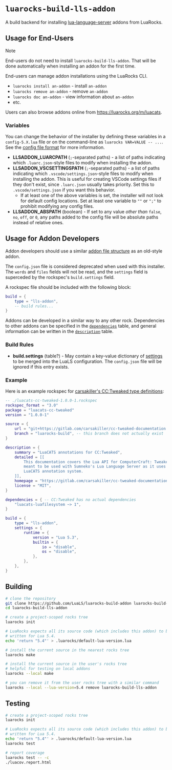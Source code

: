 # `luarocks-build-lls-addon`

A build backend for installing [lua-language-server](https://github.com/LuaLS/lua-language-server) addons from LuaRocks.

## Usage for End-Users

> [!NOTE]
> End-users do not need to install `luarocks-build-lls-addon`. That will be done automatically when installing an addon for the first time.

End-users can manage addon installations using the LuaRocks CLI.

-   `luarocks install an-addon` - install `an-addon`
-   `luarocks remove an-addon` - remove `an-addon`
-   `luarocks doc an-addon` - view information about `an-addon`
-   etc.

Users can also browse addons online from https://luarocks.org/m/luacats.

### Variables

You can change the behavior of the installer by defining these variables in a `config-5.X.lua` file or on the command-line as `luarocks VAR=VALUE -- ...`. See the [config file format](https://github.com/luarocks/luarocks/blob/main/docs/config_file_format.md#variables) for more information.

-   **LLSADDON_LUARCPATH** (`;`-separated paths) - a list of paths indicating which `.luarc.json`-style files to modify when installing the addon.
-   **LLSADDON_VSCSETTINGSPATH** (`;`-separated paths) - a list of paths indicating which `.vscode/settings.json`-style files to modify when installing the addon. This is useful for creating VSCode settings files if they don't exist, since `.luarc.json` usually takes priority. Set this to `.vscode/settings.json` if you want this behavior.
    -   If at least one of the above variables is set, the installer will not look for default config locations. Set at least one variable to `""` or `";"` to prohibit modifying any config files.
-   **LLSADDON_ABSPATH** (boolean) - If set to any value _other than_ `false`, `no`, `off`, or `0`, any paths added to the config file will be absolute paths instead of relative ones.

## Usage for Addon Developers

Addon developers should use a similar [addon file structure](https://luals.github.io/wiki/addons/#addon-anatomy) as an old-style addon.

The `config.json` file is considered deprecated when used with this installer. The `words` and `files` fields will not be read, and the `settings` field is superceded by the rockspec's `build.settings` field.

A rockspec file should be included with the following block:

```lua
build = {
    type = "lls-addon",
    -- build rules...
}
```

Addons can be developed in a similar way to any other rock. Dependencies to other addons can be specified in the [`dependencies`](https://github.com/luarocks/luarocks/blob/main/docs/rockspec_format.md#dependency-information) table, and general information can be written in the [`description`](https://github.com/luarocks/luarocks/blob/main/docs/rockspec_format.md#package-metadata) table.

### Build Rules

-   **build.settings** (table?) - May contain a key-value dictionary of [settings](https://luals.github.io/wiki/settings/) to be merged into the LuaLS configuration. The `config.json` file will be ignored if this entry exists.

### Example

Here is an example rockspec for [carsakiller's CC:Tweaked type definitions](https://gitlab.com/carsakiller/cc-tweaked-documentation):

```lua
-- ./luacats-cc-tweaked-1.0.0-1.rockspec
rockspec_format = "3.0"
package = "luacats-cc-tweaked"
version = "1.0.0-1"

source = {
    url = "git+https://gitlab.com/carsakiller/cc-tweaked-documentation.git",
    branch = "luarocks-build", -- this branch does not actually exist
}

description = {
    summary = "LuaCATS annotations for CC:Tweaked",
    detailed = [[
        This documentation covers the Lua API for ComputerCraft: Tweaked and is
        meant to be used with Sumneko's Lua Language Server as it uses its
        LuaCATS annotation system.
    ]],
    homepage = "https://gitlab.com/carsakiller/cc-tweaked-documentation",
    license = "MIT",
}

dependencies = { -- CC:Tweaked has no actual dependencies
    "luacats-luafilesystem ~> 1",
}

build = {
    type = "lls-addon",
    settings = {
        runtime = {
            version = "Lua 5.3",
            builtin = {
                io = "disable",
                os = "disable",
            },
        },
    },
}
```

## Building

```sh
# clone the repository
git clone https://github.com/LuaLS/luarocks-build-addon luarocks-build-lls-addon
cd luarocks-build-lls-addon

# create a project-scoped rocks tree
luarocks init

# LuaRocks expects all its source code (which includes this addon) to be
# written for Lua 5.4.
echo 'return "5.4"' > .luarocks/default-lua-version.lua

# install the current source in the nearest rocks tree
luarocks make

# install the current source in the user's rocks tree
# helpful for testing on local addons
luarocks --local make

# you can remove it from the user rocks tree with a similar command
luarocks --local --lua-version=5.4 remove luarocks-build-lls-addon
```

## Testing

```sh
# create a project-scoped rocks tree
luarocks init

# LuaRocks expects all its source code (which includes this addon) to be
# written for Lua 5.4.
echo 'return "5.4"' > .luarocks/default-lua-version.lua
luarocks test

# report coverage
luarocks test -- -c
./luacov.report.html
```
